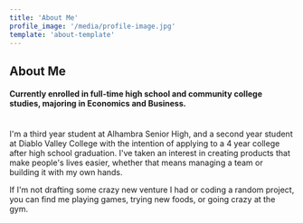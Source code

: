 ```yaml
---
title: 'About Me'
profile_image: '/media/profile-image.jpg'
template: 'about-template'
---
```


<div class = "heading"> <h2>About Me</h2>
<h4>Currently enrolled in full-time high school and community college studies, majoring in Economics and Business. <h4> </div>

<br>
I'm a third year student at Alhambra Senior High, and a second year student at Diablo Valley College with the intention of applying to a 4 year college after high school graduation. I've taken an interest in creating products that make people's lives easier, whether that means managing a team or building it with my own hands.
  
If I'm not drafting some crazy new venture I had or coding a random project, you can find me playing games, trying new foods, or going crazy at the gym.

